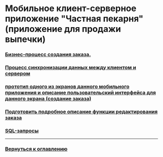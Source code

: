 # Мобильное клиент-серверное приложение "Частная пекарня" (приложение для продажи выпечки)

### [Бизнес-процесс создания заказа.](бизнес-процессBPMN.md)

### [Процесс синхронизации данных между клиентом и сервером](синхронизация.md)

### [прототип одного из экранов данного мобильного приложения и описание пользовательский интерфейса для данного экрана (создание заказа)]()
### [Подготовить подробное описание функции редактирования заказа]()
### [SQL-запросы]()

------
 
### [Вернуться к оглавлению](../README.md)
